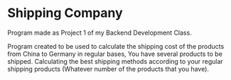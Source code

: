 # Shipping Company

Program made as Project 1 of my Backend Development Class.

Program created to be used to calculate the shipping cost of the products from China to Germany in regular bases, You have several products to be shipped. Calculating the best shipping methods according to your regular shipping products (Whatever number of the products that you have).
